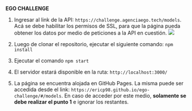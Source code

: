 **EGO CHALLENGE**

1. Ingresar al link de la API: `https://challenge.agenciaego.tech/models`. Acá se debe habilitar los permisos de SSL, para que la página pueda obtener los datos por medio de peticiones a la API en cuestión. 
[![](https://i.ibb.co/bF0cfPZ/Error.png)](https://i.ibb.co/bF0cfPZ/Error.png)

2. Luego de clonar el repositorio, ejecutar el siguiente comando: `npm install`

3. Ejecutar el comando `npm start`

4. El servidor estará disponible en la ruta: `http://localhost:3000/` 

5. La página se encuentra alojada en GitHub Pages. La misma puede ser accedida desde el link: `https://ericp98.github.io/ego-challenge/#/models`. En caso de acceder por este medio, **solamente se debe realizar el punto 1** e ignorar los restantes. 
